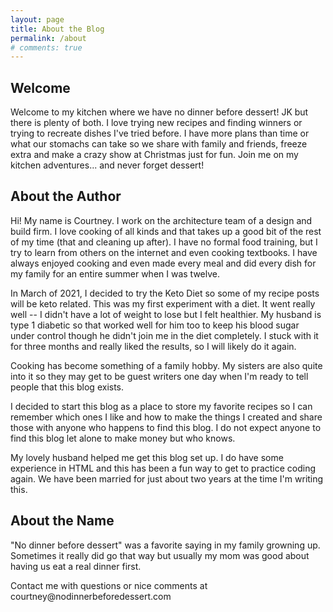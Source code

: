 ```yaml
---
layout: page
title: About the Blog
permalink: /about
# comments: true
---
```


<div class="row justify-content-between">
<div class="col-md-8 pr-5">

<h2>Welcome</h2>

<p>Welcome to my kitchen where we have no dinner before dessert! JK but there is plenty of both. I love trying new recipes and finding winners or trying to recreate dishes I've tried before. I have more plans than time or what our stomachs can take so we share with family and friends, freeze extra and make a crazy show at Christmas just for fun. Join me on my kitchen adventures... and never forget dessert!</p>

<h2>About the Author</h2>
<p>Hi! My name is Courtney. I work on the architecture team of a design and build firm. I love cooking of all kinds and that takes up a good bit of the rest of my time (that and cleaning up after). I have no formal food training, but I try to learn from others on the internet and even cooking textbooks. I have always enjoyed cooking and even made every meal and did every dish for my family for an entire summer when I was twelve. </p>

<p>In March of 2021, I decided to try the Keto Diet so some of my recipe posts will be keto related. This was my first experiment with a diet. It went really well -- I didn't have a lot of weight to lose but I felt healthier. My husband is type 1 diabetic so that worked well for him too to keep his blood sugar under control though he didn't join me in the diet completely. I stuck with it for three months and really liked the results, so I will likely do it again.</p>

<p>Cooking has become something of a family hobby. My sisters are also quite into it so they may get to be guest writers one day when I'm ready to tell people that this blog exists.</p>

<p>I decided to start this blog as a place to store my favorite recipes so I can remember which ones I like and how to make the things I created and share those with anyone who happens to find this blog. I do not expect anyone to find this blog let alone to make money but who knows. </p>

<p>My lovely husband helped me get this blog set up. I do have some experience in HTML and this has been a fun way to get to practice coding again. We have been married for just about two years at the time I'm writing this.</p>

<h2>About the Name</h2>
<p>"No dinner before dessert" was a favorite saying in my family growning up. Sometimes it really did go that way but usually my mom was good about having us eat a real dinner first. </p>

</div>

<div class="col-md-4">

<div class="sticky-top sticky-top-80">
<p> Contact me with questions or nice comments at courtney@nodinnerbeforedessert.com </p>

<!-- <h5>Buy me a coffee</h5>

<p>Thank you for your support! Your donation helps me to maintain and improve <a target="_blank" href="https://github.com/wowthemesnet/mediumish-theme-jekyll">Mediumish <i class="fab fa-github"></i></a>.</p>

<a target="_blank" href="https://www.wowthemes.net/donate/" class="btn btn-danger">Buy me a coffee</a> <a target="_blank" href="https://bootstrapstarter.com/bootstrap-templates/template-mediumish-bootstrap-jekyll/" class="btn btn-warning">Documentation</a> -->

</div>
</div>
</div>
